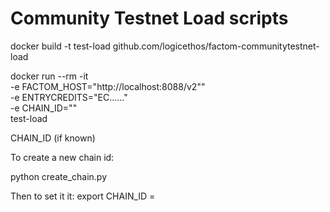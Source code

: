 # Community Testnet Load scripts


docker build -t test-load github.com/logicethos/factom-communitytestnet-load

docker run --rm -it \
	-e FACTOM_HOST="http://localhost:8088/v2"" \
	-e ENTRYCREDITS="EC......" \
	-e CHAIN_ID="" \
	test-load

CHAIN_ID (if known)

To create a new chain id:

python create_chain.py

Then to set it it:
export CHAIN_ID = <your new chain id>
